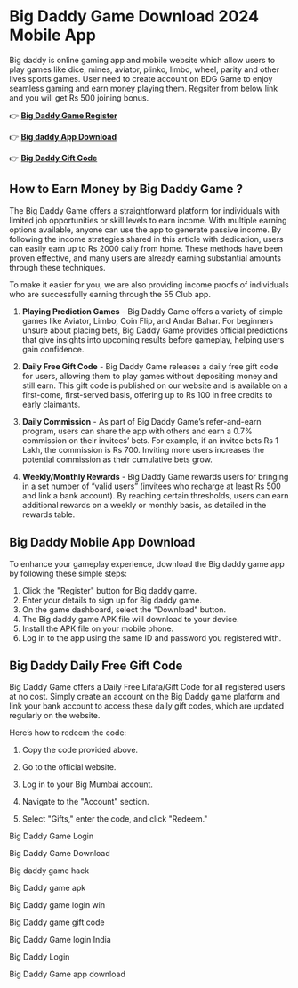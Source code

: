 # Big Daddy Game Download 2024 Mobile App

Big daddy is online gaming app and mobile website which allow users to play games like dice, mines, aviator, plinko, limbo, wheel, parity and other lives sports games. User need to create account on BDG Game to enjoy seamless gaming and earn money playing them. Regsiter from below link and you will get Rs 500 joining bonus.

👉 **[Big Daddy Game Register](https://damanclub.bet/#/register?invitationCode=1551211827131)** 

👉 **[Big daddy App Download](https://91-clubapk.com)**

👉 **[Big Daddy Gift Code](https://damanclub.games)**

## How to Earn Money by Big Daddy Game ?

The Big Daddy Game offers a straightforward platform for individuals with limited job opportunities or skill levels to earn income. With multiple earning options available, anyone can use the app to generate passive income. By following the income strategies shared in this article with dedication, users can easily earn up to Rs 2000 daily from home. These methods have been proven effective, and many users are already earning substantial amounts through these techniques.

To make it easier for you, we are also providing income proofs of individuals who are successfully earning through the 55 Club app.

1) **Playing Prediction Games** - Big Daddy Game offers a variety of simple games like Aviator, Limbo, Coin Flip, and Andar Bahar. For beginners unsure about placing bets, Big Daddy Game provides official predictions that give insights into upcoming results before gameplay, helping users gain confidence.

2) **Daily Free Gift Code** - Big Daddy Game releases a daily free gift code for users, allowing them to play games without depositing money and still earn. This gift code is published on our website and is available on a first-come, first-served basis, offering up to Rs 100 in free credits to early claimants.

3) **Daily Commission** - As part of Big Daddy Game’s refer-and-earn program, users can share the app with others and earn a 0.7% commission on their invitees’ bets. For example, if an invitee bets Rs 1 Lakh, the commission is Rs 700. Inviting more users increases the potential commission as their cumulative bets grow.

4) **Weekly/Monthly Rewards** - Big Daddy Game rewards users for bringing in a set number of “valid users” (invitees who recharge at least Rs 500 and link a bank account). By reaching certain thresholds, users can earn additional rewards on a weekly or monthly basis, as detailed in the rewards table.

## Big Daddy Mobile App Download

To enhance your gameplay experience, download the Big daddy game app by following these simple steps:

1) Click the "Register" button for Big daddy game.
2) Enter your details to sign up for Big daddy game.
3) On the game dashboard, select the "Download" button.
4) The Big daddy game APK file will download to your device.
5) Install the APK file on your mobile phone.
6) Log in to the app using the same ID and password you registered with.

## Big Daddy Daily Free Gift Code

Big Daddy Game offers a Daily Free Lifafa/Gift Code for all registered users at no cost. Simply create an account on the Big Daddy game platform and link your bank account to access these daily gift codes, which are updated regularly on the website.

Here’s how to redeem the code:

1) Copy the code provided above.

2) Go to the official website.

3) Log in to your Big Mumbai account.

4) Navigate to the "Account" section.

5) Select "Gifts," enter the code, and click "Redeem."

Big Daddy Game Login

Big Daddy Game Download

Big daddy game hack

Big Daddy game apk

Big Daddy game login win

Big Daddy game gift code 

Big Daddy Game login India 

Big Daddy Login 

Big Daddy Game app download
